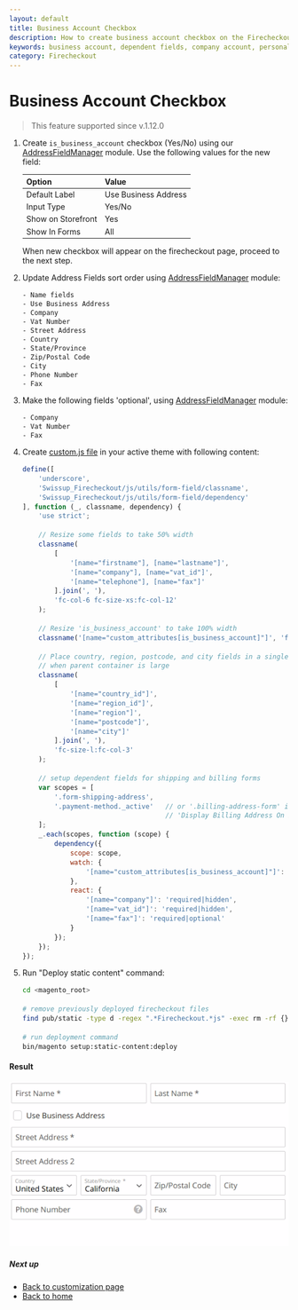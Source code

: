 ```yaml
---
layout: default
title: Business Account Checkbox
description: How to create business account checkbox on the Firecheckout page
keywords: business account, dependent fields, company account, personal account
category: Firecheckout
---
```


# Business Account Checkbox

> This feature supported since v.1.12.0

 1. Create `is_business_account` checkbox (Yes/No) using our
    [AddressFieldManager][address-field-manager-new-field] module.
    Use the following values for the new field:

    Option          | Value
    ----------------|---------------------
    Default Label   | Use Business Address
    Input Type      | Yes/No
    Show on Storefront | Yes
    Show In Forms   | All

    When new checkbox will appear on the firecheckout page, proceed to the next
    step.

 2. Update Address Fields sort order using
    [AddressFieldManager][address-field-manager-grid] module:

    ```
    - Name fields
    - Use Business Address
    - Company
    - Vat Number
    - Street Address
    - Country
    - State/Province
    - Zip/Postal Code
    - City
    - Phone Number
    - Fax
    ```

 3. Make the following fields 'optional', using
    [AddressFieldManager][address-field-manager-grid] module:

    ```
    - Company
    - Vat Number
    - Fax
    ```

 4. Create [custom.js file](/m2/extensions/firecheckout/customization/custom-js/)
    in your active theme with following content:

    ```js
    define([
        'underscore',
        'Swissup_Firecheckout/js/utils/form-field/classname',
        'Swissup_Firecheckout/js/utils/form-field/dependency'
    ], function (_, classname, dependency) {
        'use strict';

        // Resize some fields to take 50% width
        classname(
            [
                '[name="firstname"], [name="lastname"]',
                '[name="company"], [name="vat_id"]',
                '[name="telephone"], [name="fax"]'
            ].join(', '),
            'fc-col-6 fc-size-xs:fc-col-12'
        );

        // Resize 'is_business_account' to take 100% width
        classname('[name="custom_attributes[is_business_account]"]', 'fc-col-12');

        // Place country, region, postcode, and city fields in a single row
        // when parent container is large
        classname(
            [
                '[name="country_id"]',
                '[name="region_id"]',
                '[name="region"]',
                '[name="postcode"]',
                '[name="city"]'
            ].join(', '),
            'fc-size-l:fc-col-3'
        );

        // setup dependent fields for shipping and billing forms
        var scopes = [
            '.form-shipping-address',
            '.payment-method._active'   // or '.billing-address-form' if you use
                                        // 'Display Billing Address On Payment Page' option
        ];
        _.each(scopes, function (scope) {
            dependency({
                scope: scope,
                watch: {
                    '[name="custom_attributes[is_business_account]"]': true
                },
                react: {
                    '[name="company"]': 'required|hidden',
                    '[name="vat_id"]': 'required|hidden',
                    '[name="fax"]': 'required|optional'
                }
            });
        });
    });
    ```

 4. Run "Deploy static content" command:

    ```bash
    cd <magento_root>

    # remove previously deployed firecheckout files
    find pub/static -type d -regex ".*Firecheckout.*js" -exec rm -rf {} \;

    # run deployment command
    bin/magento setup:static-content:deploy
    ```

#### Result

![Business Account Checkbox](/images/m2/firecheckout/customization/use-cases/business-account-checkbox.gif)

##### Next up

 -  [Back to customization page](/m2/extensions/firecheckout/customization/)
 -  [Back to home](/m2/extensions/firecheckout/)

[address-field-manager-new-field]: /m2/extensions/address-field-manager/usage/form/ "Create new Address Field"
[address-field-manager-grid]: /m2/extensions/address-field-manager/usage/grid/ "Reorder Address Fields"
